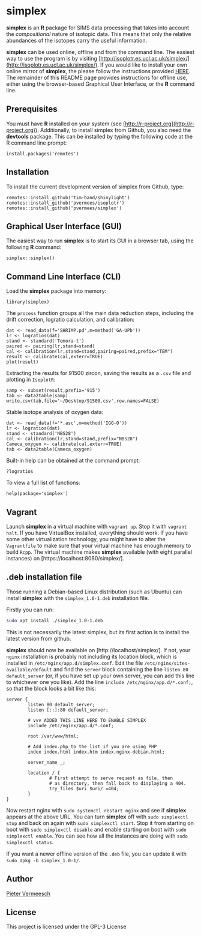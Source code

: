 # simplex

**simplex** is an **R** package for SIMS data processing that takes
  into account the *compositional* nature of isotopic data. This means
  that only the relative abundances of the isotopes carry the useful
  information.

**simplex** can be used online, offline and from the command line. The
easiest way to use the program is by visiting
[http://isoplotr.es.ucl.ac.uk/simplex/](http://isoplotr.es.ucl.ac.uk/simplex/).
If you would like to install your own online mirror of **simplex**,
the please follow the instructions provided [HERE](git.md). The
remainder of this README page provides instructions for offline use,
either using the browser-based Graphical User Interface, or the **R**
command line.

## Prerequisites

You must have **R** installed on your system (see
[http://r-project.org](http://r-project.org)).  Additionally, to
install simplex from Github, you also need the **devtools** package.
This can be installed by typing the following code at the R command
line prompt:

```
install.packages('remotes')
```

## Installation

To install the current development version of simplex from Github, type:

```
remotes::install_github('tim-band/shinylight')
remotes::install_github('pvermees/isoplotr')
remotes::install_github('pvermees/simplex')
```

## Graphical User Interface (GUI)

The easiest way to run **simplex** is to start its GUI in a browser
tab, using the following **R** command:

```
simplex::simplex()
```

## Command Line Interface (CLI)

Load the **simplex** package into memory:

```
library(simplex)
```

The `process` function groups all the main data reduction steps,
including the drift correction, logratio calculation, and calibration:

```
dat <- read_data(f='SHRIMP.pd',m=method('GA-UPb'))
lr <- logratios(dat)
stand <- standard('Temora-t')
paired <- pairing(lr,stand=stand)
cal <- calibration(lr,stand=stand,pairing=paired,prefix="TEM")
result <- calibrate(cal,exterr=TRUE)
plot(result)
```

Extracting the results for 91500 zircon, saving the results as a
`.csv` file and plotting in `IsoplotR`:

```
samp <- subset(result,prefix='915')
tab <- data2table(samp)
write.csv(tab,file='~/Desktop/91500.csv',row.names=FALSE)
```

Stable isotope analysis of oxygen data:

```
dat <- read_data(f='*.asc',m=method('IGG-O'))
lr <- logratios(dat)
stand <- standard('NBS28')
cal <- calibration(lr,stand=stand,prefix="NBS28")
Cameca_oxygen <- calibrate(cal,exterr=TRUE)
tab <- data2table(Cameca_oxygen)
```

Built-in help can be obtained at the command prompt:

```
?logratios
```

To view a full list of functions:

```
help(package='simplex')
```

## Vagrant

Launch **simplex** in a virtual machine with `vagrant up`. Stop it
with `vagrant halt`. If you have VirtualBox installed, everything should
work. If you have some other virtualization technology, you might
have to alter the `Vagrantfile` to make sure that your virtual
machine has enough memory to build `Rcpp`. The virtual machine
makes **simplex** available (with eight parallel instances)
on [https://localhost:8080/simplex/].

## .deb installation file

Those running a Debian-based Linux distribution (such as Ubuntu)
can install **simplex** with the `simplex_1.0-1.deb` installation
file.

Firstly you can run:

```sh
sudo apt install ./simplex_1.0-1.deb
```

This is not necessarily the latest simplex, but its first action is to
install the latest version from github.

**simplex** should now be available on [http://localhost/simplex/].
If not, your `nginx` installation is probably not including its location
block, which is installed in `/etc/nginx/app.d/simplex.conf`. Edit
the file `/etc/nginx/sites-available/default` and find the `server`
block containing the line `listen 80 default_server` (or, if you have
set up your own server, you can add this line to whichever one
you like). Add the line `include /etc/nginx/app.d/*.conf;`, so that
the block looks a bit like this:

```
server {
        listen 80 default_server;
        listen [::]:80 default_server;

        # vvv ADDED THIS LINE HERE TO ENABLE SIMPLEX
        include /etc/nginx/app.d/*.conf;

        root /var/www/html;

        # Add index.php to the list if you are using PHP
        index index.html index.htm index.nginx-debian.html;

        server_name _;

        location / {
                # First attempt to serve request as file, then
                # as directory, then fall back to displaying a 404.
                try_files $uri $uri/ =404;
        }
}
```

Now restart nginx with `sudo systemctl restart nginx` and see if
**simplex** appears at the above URL. You can turn **simplex**
off with `sudo simplexctl stop` and back on again with
`sudo simplexctl start`. Stop it from starting on boot with 
`sudo simplexctl disable` and enable starting on boot with
`sudo simplexctl enable`. You can see how all the instances are
doing with `sudo simplexctl status`.

If you want a newer offline version of the `.deb` file, you can
update it with `sudo dpkg -b simplex_1.0-1/`.

## Author

[Pieter Vermeesch](http://ucl.ac.uk/~ucfbpve/)

## License

This project is licensed under the GPL-3 License
